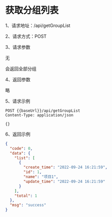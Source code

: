 # 获取分组列表

1、请求地址：/api/getGroupList

2、请求方式：POST

3、请求参数

无

会返回全部分组

4、返回参数

略


5、请求示例

```
POST {{baseUrl}}/api/getGroupList
Content-Type: application/json

{}
```

6、返回示例

```json
{
  "code": 0,
  "data": {
    "list": [
      {
        "create_time": "2022-09-24 16:21:59",
        "id": 1,
        "name": "项目1",
        "update_time": "2022-09-24 16:21:59"
      }
    ],
    "total": 1
  },
  "msg": "success"
}
```

